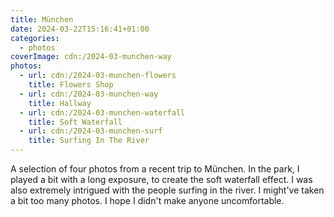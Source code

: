 ```yaml
---
title: München
date: 2024-03-22T15:16:41+01:00
categories:
  - photos
coverImage: cdn:/2024-03-munchen-way
photos:
  - url: cdn:/2024-03-munchen-flowers
    title: Flowers Shop
  - url: cdn:/2024-03-munchen-way
    title: Hallway
  - url: cdn:/2024-03-munchen-waterfall
    title: Soft Waterfall
  - url: cdn:/2024-03-munchen-surf
    title: Surfing In The River
---
```


A selection of four photos from a recent trip to München. In the park, I played a bit with a long exposure, to create the soft waterfall effect. I was also extremely intrigued with the people surfing in the river. I might've taken a bit too many photos. I hope I didn't make anyone uncomfortable.
